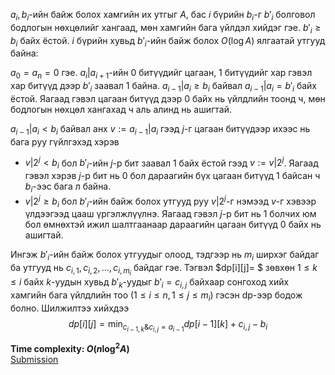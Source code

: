$a_i,b_i$-ийн байж болох хамгийн их утгыг $A$, бас $i$ бүрийн $b_i$-г $b'_i$ болговол бодлогын нөхцөлийг хангаад, мөн хамгийн бага үйлдэл хийдэг гэе. $b'_i \ge b_i$ байх ёстой. $i$ бүрийн хувьд $b'_i$-ийн байж болох $O(\log A)$ ялгаатай утгууд байна:

$a_0=a_n=0$ гэе. $a_i|a_{i+1}$-ийн 0 битүүдийг цагаан, 1 битүүдийг хар гэвэл хар битүүд дээр $b'_i$ заавал 1 байна. $a_{i-1}|a_i \ge b_i$ байвал $a_{i-1}|a_i=b'_i$ байх ёстой. Яагаад гэвэл цагаан битүүд дээр 0 байх нь үйлдлийн тоонд ч, мөн бодлогын нөхцөл хангахад ч аль алинд нь ашигтай.

$a_{i-1}|a_i<b_i$ байвал анх $v:=a_{i-1}|a_i$ гээд $j$-г цагаан битүүдээр ихээс нь бага руу гүйлгэхэд хэрэв
* $v|2^j<b_i$ бол $b'_i$-ийн $j$-р бит заавал 1 байх ёстой гээд $v:=v|2^j$. Яагаад гэвэл хэрэв $j$-р бит нь 0 бол дараагийн бүх цагаан битүүд 1 байсан ч $b_i$-ээс бага л байна.
* $v|2^j \ge b_i$ бол $b'_i$-ийн байж болох утгууд руу $v|2^j$-г нэмээд $v$-г хэвээр үлдээгээд цааш үргэлжлүүлнэ. Яагаад гэвэл $j$-р бит нь 1 болчих юм бол өмнөхтэй ижил шалтгаанаар дараагийн цагаан битүүд 0 байх нь ашигтай.

Ингэж $b'_i$-ийн байж болох утгуудыг олоод, тэдгээр нь $m_i$ ширхэг байдаг ба утгууд нь $c_{i,1},c_{i,2},...,c_{i,m_i}$ байдаг гэе. Тэгвэл $dp[i][j]= $ зөвхөн $1 \le k \le i$ байх $k$-уудын хувьд $b'_k$-уудыг $b'_i=c_{i,j}$ байхаар сонгоход хийх хамгийн бага үйлдлийн тоо $(1 \le i \le n,1 \le j \le m_i)$ гэсэн dp-ээр бодож болно. Шилжилтээ хийхдээ $$dp[i][j]=\min_{c_{i-1,k}\& c_{i,j}=a_{i-1}}dp[i-1][k]+c_{i,j}-b_i$$ 

**Time complexity: $O(n \log^2 A)$**\
[Submission](https://codeforces.com/contest/2119/submission/327665097)